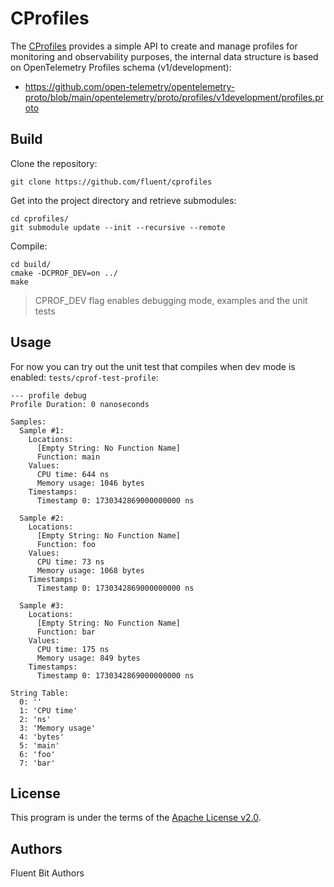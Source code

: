 # CProfiles

The [CProfiles](https://github.com/fluent/cprofiles) provides a simple API to create and manage profiles for monitoring and observability purposes, the internal data structure is based on OpenTelemetry Profiles schema (v1/development):

- <https://github.com/open-telemetry/opentelemetry-proto/blob/main/opentelemetry/proto/profiles/v1development/profiles.proto>

## Build

Clone the repository:

```shell
git clone https://github.com/fluent/cprofiles
```

Get into the project directory and retrieve submodules:

```shell
cd cprofiles/
git submodule update --init --recursive --remote
```

Compile:

```shell
cd build/
cmake -DCPROF_DEV=on ../
make
```

> CPROF_DEV flag enables debugging mode, examples and the unit tests

## Usage

For now you can try out the unit test that compiles when dev mode is enabled: `tests/cprof-test-profile`:

```text
--- profile debug
Profile Duration: 0 nanoseconds

Samples:
  Sample #1:
    Locations:
      [Empty String: No Function Name]
      Function: main
    Values:
      CPU time: 644 ns
      Memory usage: 1046 bytes
    Timestamps:
      Timestamp 0: 1730342869000000000 ns

  Sample #2:
    Locations:
      [Empty String: No Function Name]
      Function: foo
    Values:
      CPU time: 73 ns
      Memory usage: 1068 bytes
    Timestamps:
      Timestamp 0: 1730342869000000000 ns

  Sample #3:
    Locations:
      [Empty String: No Function Name]
      Function: bar
    Values:
      CPU time: 175 ns
      Memory usage: 849 bytes
    Timestamps:
      Timestamp 0: 1730342869000000000 ns

String Table:
  0: ''
  1: 'CPU time'
  2: 'ns'
  3: 'Memory usage'
  4: 'bytes'
  5: 'main'
  6: 'foo'
  7: 'bar'
```

## License

This program is under the terms of the [Apache License v2.0](http://www.apache.org/licenses/LICENSE-2.0).

## Authors

Fluent Bit Authors
